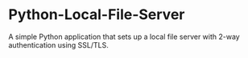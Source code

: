 # Python-Local-File-Server
A simple Python application that sets up a local file server with 2-way authentication using SSL/TLS.

